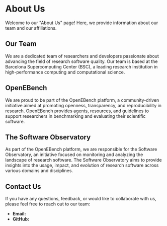 # About Us

Welcome to our "About Us" page! Here, we provide information about our team and our affiliations.

## Our Team

We are a dedicated team of researchers and developers passionate about advancing the field of research software quality. Our team is based at the Barcelona Supercomputing Center (BSC), a leading research institution in high-performance computing and computational science.

## OpenEBench

We are proud to be part of the OpenEBench platform, a community-driven initiative aimed at promoting openness, transparency, and reproducibility in research. OpenEBench provides agents, resources, and guidelines to support researchers in benchmarking and evaluating their scientific software.

## The Software Observatory

As part of the OpenEBench platform, we are responsible for the Software Observatory, an initiative focused on monitoring and analyzing the landscape of research software. The Software Observatory aims to provide insights into the usage, impact, and evolution of research software across various domains and disciplines.

## Contact Us

If you have any questions, feedback, or would like to collaborate with us, please feel free to reach out to our team:

- **Email:**
- **GitHub:**